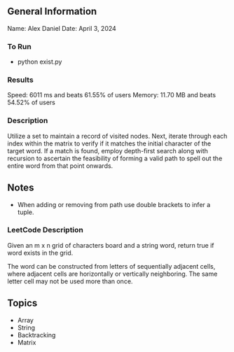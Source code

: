 ## General Information
Name: Alex Daniel
Date: April 3, 2024

### To Run
- python exist.py 

### Results
Speed: 6011 ms and beats 61.55% of users
Memory: 11.70 MB and beats 54.52% of users

### Description
Utilize a set to maintain a record of visited nodes. Next, iterate through each index within the matrix to verify if it matches the initial character of the target word. If a match is found, employ depth-first search along with recursion to ascertain the feasibility of forming a valid path to spell out the entire word from that point onwards.

## Notes
- When adding or removing from path use double brackets to infer a tuple.

### LeetCode Description
Given an m x n grid of characters board and a string word, return true if word exists in the grid.

The word can be constructed from letters of sequentially adjacent cells, where adjacent cells are horizontally or vertically neighboring. The same letter cell may not be used more than once.

## Topics
- Array
- String
- Backtracking
- Matrix
